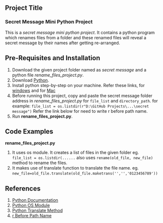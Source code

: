 ## Project Title
### Secret Message Mini Python Project
This is a *secret message mini python project*. It contains a python program which renames files from a folder and these renamed files will reveal a secret message by their names after getting re-arranged.

## Pre-Requisites and Installation
1. Download the given project folder named as *secret message* and a python file *rename_files_project.py*.
2. Download [Python](https://www.python.org/downloads/).
3. Install python step-by-step on your machine. Refer these links, for [windows](https://www.howtogeek.com/197947/how-to-install-python-on-windows/) and for [Mac](https://docs.python.org/3/using/mac.html)
4. Before running this project, copy and paste the secret message folder address in *rename_files_project.py* for `file_list` and `directory_path`.
for example: `file_list = os.listdir(r"D:\GitHub Projects\...\secret message")`
Refer the link below for need to write r before path name.
4. Run **rename_files_project.py**.

## Code Examples 
**rename_files_project.py** 
1) It uses os module. It creates a list of files in the given folder 
eg. `file_list = os.listdir(......`
also uses `rename(old_file, new_file)` method to rename the files.
2) It makes use of translate function to translate the file name.
eg. `new_file=old_file.translate(old_file.maketrans('','','0123456789'))`

## References 
1. [Python Documentation](https://docs.python.org/3/)
2. [Python OS Module](https://docs.python.org/3.2/library/os.html#module-os)
3. [Python Translate Method](https://stackoverflow.com/questions/41708770/translate-function-in-python-3/41708804)
4. [r Before Path Name](https://stackoverflow.com/questions/42654934/need-of-using-r-before-path-name-while-reading-a-csv-file-with-pandas)

